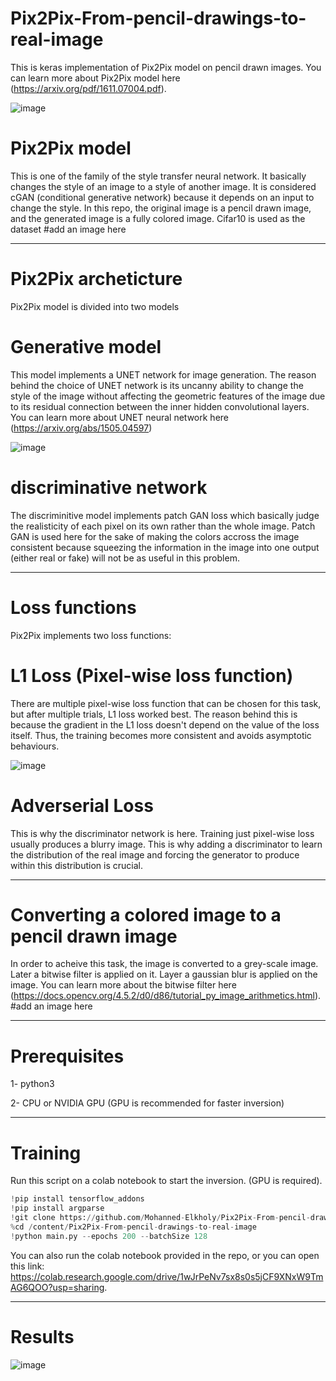 # Pix2Pix-From-pencil-drawings-to-real-image
This is keras implementation of Pix2Pix model on pencil drawn images. You can learn more about Pix2Pix model here (https://arxiv.org/pdf/1611.07004.pdf).


![image](https://user-images.githubusercontent.com/47930821/130732882-ad893c4b-7015-4d5b-81c8-59e06488ceae.png)

# Pix2Pix model
This is one of the family of the style transfer neural network. It basically changes the style of an image to a style of another image. It is considered cGAN (conditional generative network) because it depends on an input to change the style. In this repo, the original image is a pencil drawn image, and the generated image is a fully colored image. Cifar10 is used as the dataset
#add an image here

---
# Pix2Pix archeticture
Pix2Pix model is divided into two models

# Generative model
This model implements a UNET network for image generation. The reason behind the choice of UNET network is its uncanny ability to change the style of the image without affecting the geometric features of the image due to its residual connection between the inner hidden convolutional layers. You can learn more about UNET neural network here (https://arxiv.org/abs/1505.04597)

![image](https://user-images.githubusercontent.com/47930821/130734339-82c0b330-2f9a-40ea-80d8-5b60bcc21cae.png)
# discriminative network
The discriminitive model implements patch GAN loss which basically judge the realisticity of each pixel on its own rather than the whole image. Patch GAN is used here for the sake of making the colors accross the image consistent because squeezing the information in the image into one output (either real or fake) will not be as useful in this problem. 

---
# Loss functions
Pix2Pix implements two loss functions:

# L1 Loss (Pixel-wise loss function)
There are multiple pixel-wise loss function that can be chosen for this task, but after multiple trials, L1 loss worked best. The reason behind this is because the gradient in the L1 loss doesn't depend on the value of the loss itself. Thus, the training becomes more consistent and avoids asymptotic behaviours.

![image](https://user-images.githubusercontent.com/47930821/130596676-1cc4bbc7-0afe-4357-99ec-eb26596d2404.png)

# Adverserial Loss
This is why the discriminator network is here. Training just pixel-wise loss usually produces a blurry image. This is why adding a discriminator to learn the distribution of the real image and forcing the generator to produce within this distribution is crucial.

---

# Converting a colored image to a pencil drawn image
In order to acheive this task, the image is converted to a grey-scale image. Later a bitwise filter is applied on it. Layer a gaussian blur is applied on the image.
You can learn more about the bitwise filter here (https://docs.opencv.org/4.5.2/d0/d86/tutorial_py_image_arithmetics.html).
#add an image here

---
# Prerequisites
1- python3 

2- CPU or NVIDIA GPU (GPU is recommended for faster inversion)


---

# Training
Run this script on a colab notebook to start the inversion. (GPU is required).
```python
!pip install tensorflow_addons
!pip install argparse
!git clone https://github.com/Mohanned-Elkholy/Pix2Pix-From-pencil-drawings-to-real-image
%cd /content/Pix2Pix-From-pencil-drawings-to-real-image
!python main.py --epochs 200 --batchSize 128
```
You can also run the colab notebook provided in the repo, or you can open this link: https://colab.research.google.com/drive/1wJrPeNv7sx8s0s5jCF9XNxW9TmAG6QOO?usp=sharing.

---

# Results

![image](https://user-images.githubusercontent.com/47930821/135886863-9b66f3a8-b2ee-4074-95cc-a09b3e7610f1.png)

